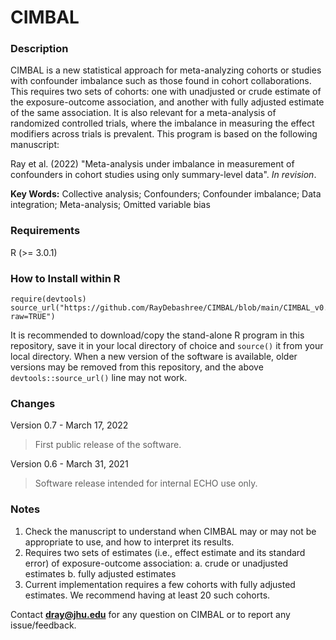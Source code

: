 # CIMBAL

### Description
CIMBAL is a new statistical approach for meta-analyzing cohorts or studies with confounder imbalance such as those found in cohort collaborations. This requires two sets of cohorts: one with unadjusted or crude estimate of the exposure-outcome association, and another with fully adjusted estimate of the same association. It is also relevant for a meta-analysis of randomized controlled trials, where the imbalance in measuring the effect modifiers across trials is prevalent. This program is based on the following manuscript: 

Ray et al. (2022) "Meta-analysis under imbalance in measurement of confounders in cohort studies using only summary-level data". *In revision*.

**Key Words:** Collective analysis; Confounders; Confounder imbalance; Data integration; Meta-analysis; Omitted variable bias

### Requirements
R (>= 3.0.1)


### How to Install within R
```{r}
require(devtools)
source_url("https://github.com/RayDebashree/CIMBAL/blob/main/CIMBAL_v0.7.R?raw=TRUE")
```
It is recommended to download/copy the stand-alone R program in this repository, save it in your local directory of choice and `source()` it from your local directory. When a new version of the software is available, older versions may be removed from this repository, and the above `devtools::source_url()` line may not work.


### Changes
Version 0.7 - March 17, 2022
> First public release of the software.

Version 0.6 - March 31, 2021
> Software release intended for internal ECHO use only.

### Notes
1. Check the manuscript to understand when CIMBAL may or may not be appropriate to use, and how to interpret its results.
2. Requires two sets of estimates (i.e., effect estimate and its standard error) of exposure-outcome association:
    a. crude or unadjusted estimates
    b. fully adjusted estimates
2. Current implementation requires a few cohorts with fully adjusted estimates. We recommend having at least 20 such cohorts.

Contact **dray@jhu.edu** for any question on CIMBAL or to report any issue/feedback.

